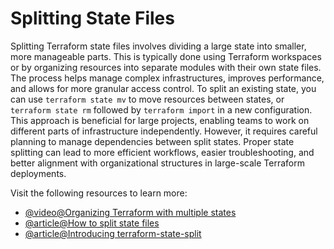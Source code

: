 # Splitting State Files

Splitting Terraform state files involves dividing a large state into smaller, more manageable parts. This is typically done using Terraform workspaces or by organizing resources into separate modules with their own state files. The process helps manage complex infrastructures, improves performance, and allows for more granular access control. To split an existing state, you can use `terraform state mv` to move resources between states, or `terraform state rm` followed by `terraform import` in a new configuration. This approach is beneficial for large projects, enabling teams to work on different parts of infrastructure independently. However, it requires careful planning to manage dependencies between split states. Proper state splitting can lead to more efficient workflows, easier troubleshooting, and better alignment with organizational structures in large-scale Terraform deployments.

Visit the following resources to learn more:

- [@video@Organizing Terraform with multiple states](https://www.youtube.com/watch?v=5TfgdKXr45I)
- [@article@How to split state files](https://support.hashicorp.com/hc/en-us/articles/7955227415059-How-to-Split-State-Files)
- [@article@Introducing terraform-state-split](https://www.shebanglabs.io/moving-terraform-resources-between-different-states/)